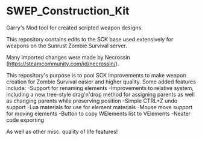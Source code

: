 # SWEP_Construction_Kit
Garry's Mod tool for created scripted weapon designs.

This repository contains edits to the SCK base used extensively for weapons on the Sunrust Zombie Survival server.

Many imported changes were made by Necrossin (https://steamcommunity.com/id/necrossin/).

This repository's purpose is to pool SCK improvements to make weapon creation for Zombie Survival easier and higher quality.
Some added features include:
-Support for renaming elements
-Improvements to relative system, including a new tree-style drag'n'drop method for assigning parents as well as changing parents while preserving position
-Simple CTRL+Z undo support
-Lua materials for use for element materials
-Mouse move support for moving elements
-Button to copy WElements list to VElements
-Neater code exporting

As well as other misc. quality of life features!
